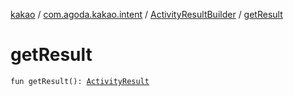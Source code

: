 [kakao](../../index.md) / [com.agoda.kakao.intent](../index.md) / [ActivityResultBuilder](index.md) / [getResult](./get-result.md)

# getResult

`fun getResult(): `[`ActivityResult`](https://developer.android.com/reference/android/app/Instrumentation/ActivityResult.html)